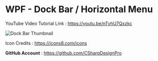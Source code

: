 # WPF - Dock Bar / Horizontal Menu


YouTube Video Tutorial Link : https://youtu.be/nTyhU7Qxzkc

![Dock Bar Thumbnail](https://user-images.githubusercontent.com/55704859/179400538-83d36934-5dd6-4be2-bb46-fb2e35e8e7d7.png)

Icon Credits : https://icons8.com/icons

<b>GitHub Account</b> : https://github.com/CSharpDesignPro
